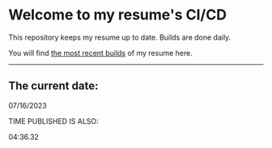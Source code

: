 # Welcome to my resume's CI/CD
This repository keeps my resume up to date. Builds are done daily.
  
You will find [the most recent builds](output/) of my resume here.
* * *
 
## The current date:  
 07/16/2023 
   
  
  
 TIME PUBLISHED IS ALSO: 
  
 04:36.32 
  
  
